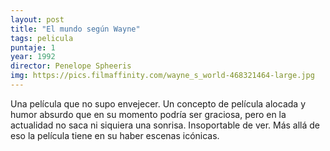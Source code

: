 ```yaml
---
layout: post
title: "El mundo según Wayne"
tags: pelicula
puntaje: 1
year: 1992
director: Penelope Spheeris
img: https://pics.filmaffinity.com/wayne_s_world-468321464-large.jpg
---
```


Una película que no supo envejecer. Un concepto de película alocada y humor absurdo que en su momento podría ser graciosa, pero en la actualidad no saca ni siquiera una sonrisa. Insoportable de ver. Más allá de eso la película tiene en su haber escenas icónicas.
